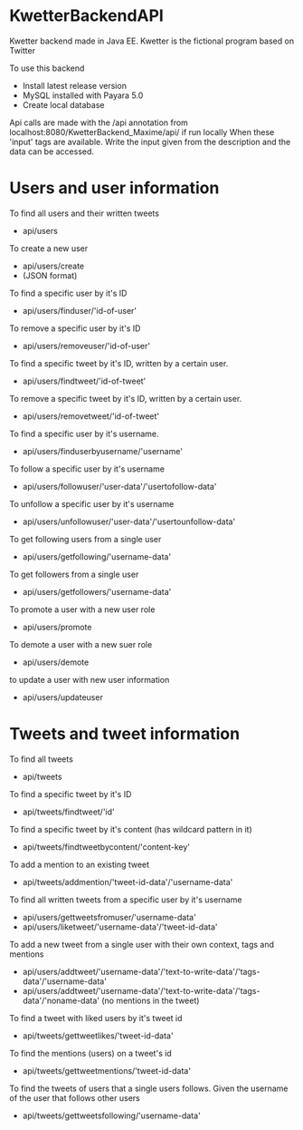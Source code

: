 # KwetterBackendAPI
Kwetter backend made in Java EE. Kwetter is the fictional program based on Twitter

To use this backend
- Install latest release version
- MySQL installed with Payara 5.0
- Create local database

Api calls are made with the /api annotation from localhost:8080/KwetterBackend_Maxime/api/ if run locally
When these 'input' tags are available. Write the input given from the description and the data can be accessed.

# Users and user information
To find all users and their written tweets
- api/users

To create a new user
- api/users/create
- (JSON format)

To find a specific user by it's ID
- api/users/finduser/'id-of-user'

To remove a specific user by it's ID
- api/users/removeuser/'id-of-user'

To find a specific tweet by it's ID, written by a certain user.
- api/users/findtweet/'id-of-tweet'

To remove a specific tweet by it's ID, written by a certain user.
- api/users/removetweet/'id-of-tweet'

To find a specific user by it's username.
- api/users/finduserbyusername/'username'
  
To follow a specific user by it's username
- api/users/followuser/'user-data'/'usertofollow-data'

To unfollow a specific user by it's username
- api/users/unfollowuser/'user-data'/'usertounfollow-data'

To get following users from a single user
- api/users/getfollowing/'username-data'

To get followers from a single user
- api/users/getfollowers/'username-data'

To promote a user with a new user role
- api/users/promote

To demote a user with a new suer role
- api/users/demote

to update a user with new user information
- api/users/updateuser

# Tweets and tweet information
To find all tweets
- api/tweets

To find a specific tweet by it's ID
- api/tweets/findtweet/'id'
  
To find a specific tweet by it's content (has wildcard pattern in it)
- api/tweets/findtweetbycontent/'content-key'

To add a mention to an existing tweet
- api/tweets/addmention/'tweet-id-data'/'username-data'

To find all written tweets from a specific user by it's username
- api/users/gettweetsfromuser/'username-data'
- api/users/liketweet/'username-data'/'tweet-id-data'

To add a new tweet from a single user with their own context, tags and mentions
- api/users/addtweet/'username-data'/'text-to-write-data'/'tags-data'/'username-data'
- api/users/addtweet/'username-data'/'text-to-write-data'/'tags-data'/'noname-data' (no mentions in the tweet)

To find a tweet with liked users by it's tweet id
- api/tweets/gettweetlikes/'tweet-id-data'

To find the mentions (users) on a tweet's id
- api/tweets/gettweetmentions/'tweet-id-data'

To find the tweets of users that a single users follows. Given the username of the user that follows other users
- api/tweets/gettweetsfollowing/'username-data'
